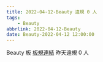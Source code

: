 ```yaml
---
title: 2022-04-12-Beauty 違規 0 人
tags:
    - Beauty
abbrlink: 2022-04-12-Beauty
date: Beauty-2022-04-12 12:00:00
---
```

Beauty 板 [板規連結](https://www.ptt.cc/bbs/Beauty/M.1630069980.A.84B.html)
昨天違規 0 人
